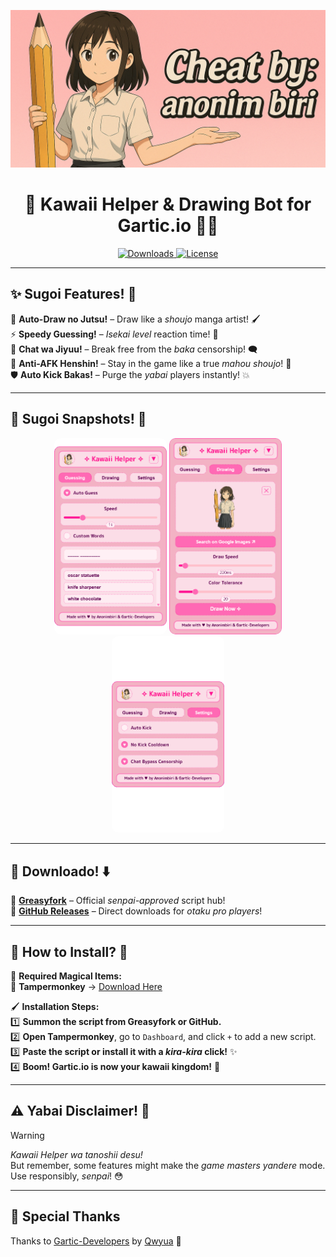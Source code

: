 <p align="center">
  <img src="./Assets/kawaii-banner-crop.png" alt="Kawaii Helper">
</p>

<h1 align="center">🌸 Kawaii Helper & Drawing Bot for Gartic.io 🎨✨</h1>

<p align="center">
  <a href="#downloado">
    <img src="https://img.shields.io/greasyfork/dt/528907?style=for-the-badge&color=ff66cc&labelColor=cc99ff&logo=greasyfork&logoColor=white" alt="Downloads">
  </a>  
  <a href="#">
    <img src="https://img.shields.io/badge/License-MIT-ff66cc?style=for-the-badge&logo=book&logoColor=white" alt="License">
  </a>
</p>

---

## ✨ Sugoi Features! 💫  

🎨 **Auto-Draw no Jutsu!** – Draw like a *shoujo* manga artist! 🖌  
⚡ **Speedy Guessing!** – *Isekai level* reaction time! 🚀  
💬 **Chat wa Jiyuu!** – Break free from the *baka* censorship! 🗨️  
💫 **Anti-AFK Henshin!** – Stay in the game like a true *mahou shoujo*! 🌟  
🛡 **Auto Kick Bakas!** – Purge the *yabai* players instantly! 💥  

---

## 📸 Sugoi Snapshots! 🎀  

<p align="center">
  <img src="./Assets/guess-snap.png" alt="Guess Snap" width="180" style="border-radius: 10px;">  
  <img src="./Assets/draw-snap.png" alt="Draw Snap" width="180" style="border-radius: 10px;">  
  <img src="./Assets/settings-snap.png" alt="Settings Snap" width="180" style="border-radius: 10px;">  
</p>  

---

## 🔽 <span id="downloado">Downloado!</span> ⬇️  

🎀 **[Greasyfork](https://greasyfork.org/en/scripts/528907-kawaii-helper-drawing-bot-for-gartic-io/)** – Official *senpai-approved* script hub!  
💖 **[GitHub Releases](https://github.com/Gartic-Developers/Kawaii-Helper/releases)** – Direct downloads for *otaku pro players*!  

---

## 🚀 How to Install? 🌈  

📌 **Required Magical Items:**  
🔹 **Tampermonkey** → [Download Here](https://www.tampermonkey.net)  

🖌 **Installation Steps:**  
1️⃣ **Summon the script from Greasyfork or GitHub.**  
2️⃣ **Open Tampermonkey**, go to `Dashboard`, and click `+` to add a new script.  
3️⃣ **Paste the script or install it with a *kira-kira* click!** ✨  
4️⃣ **Boom! Gartic.io is now your kawaii kingdom!** 🌸  

---

## ⚠️ Yabai Disclaimer! 🚨  

> [!WARNING]  
> *Kawaii Helper wa tanoshii desu!*  
> But remember, some features might make the *game masters* *yandere* mode. Use responsibly, *senpai*! 😳  

---

## 🙏 Special Thanks  

Thanks to [Gartic-Developers](https://github.com/Gartic-Developers/Gartic-WordList) by [Qwyua](https://github.com/Qwyua) 💖
